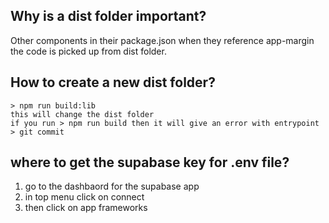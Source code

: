 ## Why is a dist folder important?
Other components in their package.json when they reference app-margin the code is picked up from dist folder.

## How to create a new dist folder?
```
> npm run build:lib
this will change the dist folder 
if you run > npm run build then it will give an error with entrypoint
> git commit
```
## where to get the supabase key for .env file?
1. go to the dashbaord for the supabase app
2. in top menu click on connect
3. then click on app frameworks
